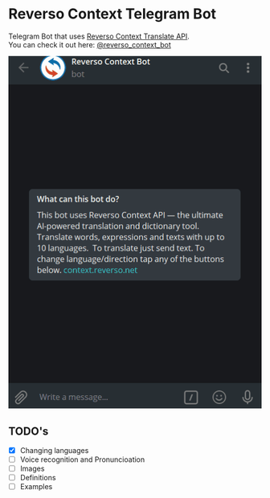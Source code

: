 # Reverso Context Telegram Bot

Telegram Bot that uses [Reverso Context Translate API](https://context.reverso.net). \
You can check it out here: [@reverso_context_bot](t.me/reverso_context_bot)

![demo gif](demo.gif)

## TODO's

- [x] Changing languages
- [ ] Voice recognition and Pronuncioation
- [ ] Images
- [ ] Definitions
- [ ] Examples
